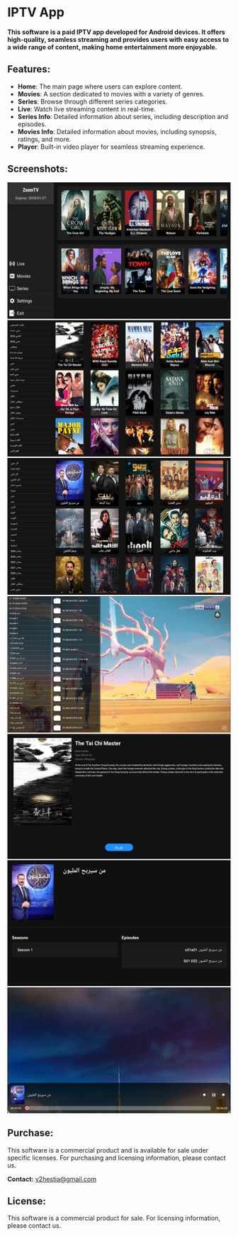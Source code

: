 # IPTV App

**This software is a paid IPTV app developed for Android devices. It offers high-quality, seamless streaming and provides users with easy access to a wide range of content, making home entertainment more enjoyable.**

## Features:
- **Home**: The main page where users can explore content.
- **Movies**: A section dedicated to movies with a variety of genres.
- **Series**: Browse through different series categories.
- **Live**: Watch live streaming content in real-time.
- **Series Info**: Detailed information about series, including description and episodes.
- **Movies Info**: Detailed information about movies, including synopsis, ratings, and more.
- **Player**: Built-in video player for seamless streaming experience.

## Screenshots:
![Home Screen](home_screen.png)
![Movies Section](movies_section.png)
![Series Section](series_section.png)
![Live Section](live_section.png)
![Movies Info](movies_info.png)
![Series Info](series_info.png)
![Player](player.png)

## Purchase:
This software is a commercial product and is available for sale under specific licenses. For purchasing and licensing information, please contact us.

**Contact:** v2hestia@gmail.com

## License:
This software is a commercial product for sale. For licensing information, please contact us.
